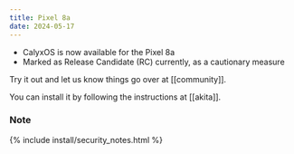 ```yaml
---
title: Pixel 8a
date: 2024-05-17
---
```


* CalyxOS is now available for the Pixel 8a
* Marked as Release Candidate (RC) currently, as a cautionary measure

Try it out and let us know things go over at [[community]].

You can install it by following the instructions at [[akita]].

### Note

{% include install/security_notes.html %}
